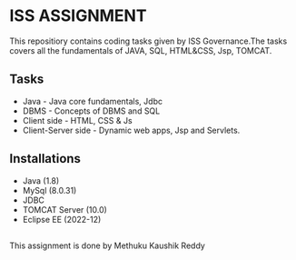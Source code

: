
# ISS ASSIGNMENT

This repositiory contains coding tasks given by ISS Governance.The tasks covers all the fundamentals of JAVA, SQL, HTML&CSS, Jsp, TOMCAT.






## Tasks

- Java - Java core fundamentals, Jdbc
- DBMS - Concepts of DBMS and SQL
- Client side - HTML, CSS & Js
- Client-Server side - Dynamic web apps, Jsp and Servlets.


## Installations

- Java (1.8)  
- MySql (8.0.31)
- JDBC
- TOMCAT Server (10.0)
- Eclipse EE (2022-12)


##

This assignment is done by Methuku Kaushik Reddy